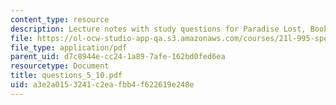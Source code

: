```yaml
---
content_type: resource
description: Lecture notes with study questions for Paradise Lost, Books V-X.
file: https://ol-ocw-studio-app-qa.s3.amazonaws.com/courses/21l-995-special-topics-in-literature-miltons-paradise-lost-january-iap-2008/a3e2a0153241c2eafbb4f622619e248e_questions_5_10.pdf
file_type: application/pdf
parent_uid: d7c8944e-cc24-1a89-7afe-162bd0fed6ea
resourcetype: Document
title: questions_5_10.pdf
uid: a3e2a015-3241-c2ea-fbb4-f622619e248e
---
```

